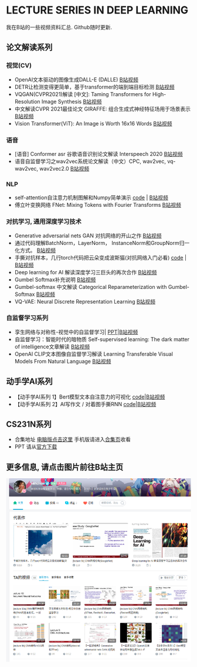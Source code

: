 # LECTURE SERIES IN DEEP LEARNING
我在B站的一些视频资料汇总. Github随时更新.

## 论文解读系列
### 视觉(CV)
- OpenAI文本驱动的图像生成DALL-E (DALLE) [B站视频](https://www.bilibili.com/video/BV16U4y1J7RQ)
- DETR让检测变得更简单，基于transformer的端到端目标检测 [B站视频](https://www.bilibili.com/video/BV15q4y1Q75R)
- VQGAN(CVPR2021)解读 [中文]: Taming Transformers for High-Resolution Image Synthesis [B站视频](https://www.bilibili.com/video/BV1My4y1j7f2)
- 中文解读CVPR 2021最佳论文 GIRAFFE: 组合生成式神经特征场用于场景表示 [B站视频](https://www.bilibili.com/video/BV1hy4y1T7eY)
-  Vision Transformer(ViT): An Image is Worth 16x16 Words [B站视频](https://www.bilibili.com/video/BV1HU4y137JH)
### 语音
- [语音] Conformer asr 谷歌语音识别论文解读 Interspeech 2020 [B站视频](https://www.bilibili.com/video/BV1yb4y1679X)
- 语音自监督学习之wav2vec系统论文解读（中文）CPC, wav2vec, vq-wav2vec, wav2vec2.0 [B站视频](https://www.bilibili.com/video/BV16M4y1M7FR)
### NLP
- self-attention自注意力机制图解和Numpy简单演示 [code](TBD) | [B站视频](https://www.bilibili.com/video/BV1Kv411J7rj)
- 傅立叶变换网络 FNet: Mixing Tokens with Fourier Transforms [B站视频](https://www.bilibili.com/video/BV1Lf4y1j72Z)
### 对抗学习, 通用深度学习技术
- Generative adversarial nets GAN 对抗网络的开山之作 [B站视频](https://www.bilibili.com/video/BV12y4y1L78v)
- 通过代码理解BatchNorm，LayerNorm， InstanceNorm和GroupNorm归一化方式。 [B站视频](https://www.bilibili.com/video/BV1nU4y1J7ix)
- 手撕对抗样本，几行torch代码把云朵变成波斯猫(对抗网络入门必看) [code](TBD) | [B站视频](https://www.bilibili.com/video/BV1b54y177NW)
- Deep learning for AI 解读深度学习三巨头的再次合作 [B站视频](https://www.bilibili.com/video/BV1nv411H7PN)
- Gumbel Softmax补充说明 [B站视频](https://www.bilibili.com/video/BV1Py4y1u7wJ)
- Gumbel-softmax 中文解读 Categorical Reparameterization with Gumbel-Softmax [B站视频](https://www.bilibili.com/video/BV1G64y1b7v3)
- VQ-VAE: Neural Discrete Representation Learning [B站视频](https://www.bilibili.com/video/BV1Mv411H7NZ)

### 自监督学习系列
- 孪生网络与对称性-视觉中的自监督学习| [PPT](./doc/self_superivse_in_vision.pdf)|[B站视频](https://www.bilibili.com/video/BV1jq4y1H73A/)
- 自监督学习：智能时代的暗物质 Self-supervised learning: The dark matter of intelligence文章解读 [B站视频](https://www.bilibili.com/video/BV1fy4y1K7EW)
- OpenAI CLIP文本图像自监督学习解读 Learning Transferable Visual Models From Natural Language [B站视频](https://www.bilibili.com/video/BV1Vf4y1b724)
## 动手学AI系列
- 【动手学AI系列 1】Bert模型文本自注意力的可视化 [code](./code/rnn/rnn_demo.ipynb)|[B站视频](https://www.bilibili.com/video/BV1nA411P7R8/)
- 【动手学AI系列 2】AI写作文 / 对着图手撕RNN  [code](./code/rnn/rnn_demo.ipynb)|[B站视频](https://www.bilibili.com/video/BV1H64y1e729/)

## CS231N系列
- 合集地址 [电脑版点击这里](https://space.bilibili.com/354943571/channel/detail?cid=192055&ctype=0) 手机版请进入[合集页](https://space.bilibili.com/354943571?spm_id_from=333.788.b_765f7570696e666f.2)收看
- PPT 请从[官方下载](http://cs231n.stanford.edu/schedule.html)

## 更多信息, 请点击图片前往B站主页
[![logo](./bilibili.png)](https://space.bilibili.com/354943571?seid=2481489572956388889)
